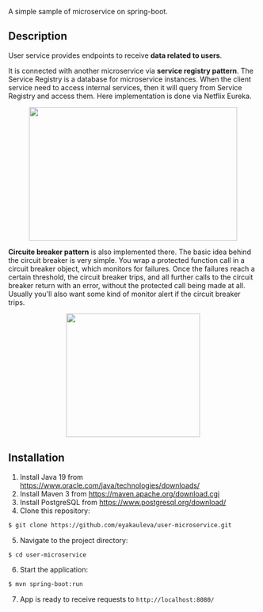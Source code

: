 
A simple sample of microservice on spring-boot.

## Description

User service provides endpoints to receive **data related to users**.<br/>

It is connected with another microservice via **service registry pattern**. The Service Registry is a database for microservice instances. 
When the client service need to access internal services, then it will query from Service Registry and access them.
Here implementation is done via Netflix Eureka.

<p align="center">
  <img src="http://1.bp.blogspot.com/-dXDcC3rnVeU/V7J79R5XxII/AAAAAAAADOQ/K53Ebgvj0uweGLXDeVKanQa3uFxxxRCvwCK4B/s1600/img.png" width="420" height="270">
</p>

**Circuite breaker pattern** is also implemented there. The basic idea behind the circuit breaker is very simple. 
You wrap a protected function call in a circuit breaker object, which monitors for failures. 
Once the failures reach a certain threshold, the circuit breaker trips, and all further calls to the circuit breaker return with an error, 
without the protected call being made at all. Usually you'll also want some kind of monitor alert if the circuit breaker trips.

<p align="center">
  <img src="https://martinfowler.com/bliki/images/circuitBreaker/state.png" width="270" height="250">
</p>

## Installation

1. Install Java 19 from https://www.oracle.com/java/technologies/downloads/
2. Install Maven 3 from https://maven.apache.org/download.cgi
3. Install PostgreSQL from https://www.postgresql.org/download/
4. Clone this repository:
```bash
$ git clone https://github.com/eyakauleva/user-microservice.git
```
5. Navigate to the project directory:
```bash
$ cd user-microservice
```
6. Start the application:
```bash
$ mvn spring-boot:run
```
7. App is ready to receive requests to ```http://localhost:8080/```


